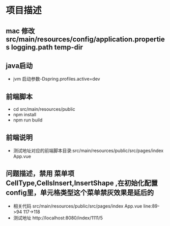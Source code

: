 # 项目描述



## mac 修改src/main/resources/config/application.properties logging.path temp-dir

## java启动 
* jvm 启动参数-Dspring.profiles.active=dev


## 前端脚本
* cd src/main/resources/public
* npm install
* npm run build

## 前端说明
* 测试地址对应的前端脚本目录:src/main/resources/public/src/pages/index App.vue

## 问题描述，禁用 菜单项 CellType,CellsInsert,InsertShape ,在初始化配置config里，单元格类型这个菜单禁灰效果是延后的
* 相关代码  src/main/resources/public/src/pages/index App.vue  line:89->94 117->118
* 测试地址 http://localhost:8080/index/1111/5


